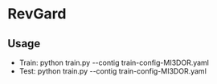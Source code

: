 # RevGard
## Usage
- Train:
    python train.py --contig train-config-MI3DOR.yaml
- Test:
    python train.py --contig train-config-MI3DOR.yaml

